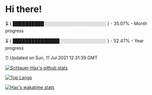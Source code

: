 # Hi there!

⏳ { ██████████░░░░░░░░░░░░░░░░░░░░ } - 35.07% - Month progress

⏳ { ███████████████░░░░░░░░░░░░░░░ } - 52.47% - Year progress

⏰ Updated on Sun, 11 Jul 2021 12:31:39 GMT


[![Schlauer-Hax's github stats](https://github-readme-stats.vercel.app/api?username=Schlauer-Hax&show_icons=true&theme=dark&count_private=true)](https://github.com/Schlauer-Hax)


[![Top Langs](https://github-readme-stats.vercel.app/api/top-langs/?username=Schlauer-Hax&layout=compact&theme=dark)](https://github.com/Schlauer-Hax?tab=repositories)


[![Hax's wakatime stats](https://github-readme-stats.vercel.app/api/wakatime?username=Hax&theme=dark)](https://wakatime.com/@Hax)

